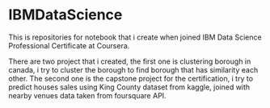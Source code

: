 # IBMDataScience

This is repositories for notebook that i create when joined IBM Data Science Professional Certificate at Coursera.

There are two project that i created, the first one is clustering borough in canada, i try to cluster the borough to find borough that has similarity each other. 
The second one is the capstone project for the certification, i try to predict houses sales using King County dataset from kaggle, joined with nearby venues data taken from foursquare API.
